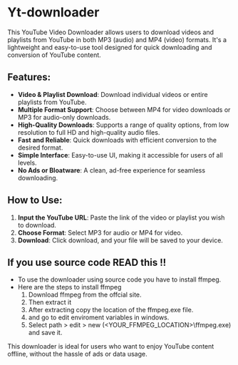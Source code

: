 # Yt-downloader
This YouTube Video Downloader allows users to download videos and playlists from YouTube in both MP3 (audio) and MP4 (video) formats. It's a lightweight and easy-to-use tool designed for quick downloading and conversion of YouTube content.

## Features:
- **Video & Playlist Download**: Download individual videos or entire playlists from YouTube.
- **Multiple Format Support**: Choose between MP4 for video downloads or MP3 for audio-only downloads.
- **High-Quality Downloads**: Supports a range of quality options, from low resolution to full HD and high-quality audio files.
- **Fast and Reliable**: Quick downloads with efficient conversion to the desired format.
- **Simple Interface**: Easy-to-use UI, making it accessible for users of all levels.
- **No Ads or Bloatware**: A clean, ad-free experience for seamless downloading.

## How to Use:
1. **Input the YouTube URL**: Paste the link of the video or playlist you wish to download.
2. **Choose Format**: Select MP3 for audio or MP4 for video.
3. **Download**: Click download, and your file will be saved to your device.

## If you use source code READ this !!
- To use the downloader using source code you have to install ffmpeg.
- Here are the steps to install ffmpeg
  1. Download ffmpeg from the offcial site.
  2. Then extract it
  3. After extracting copy the location of the ffmpeg.exe file.
  4. and go to edit enviroment variables in windows.
  5. Select path > edit > new (<YOUR_FFMPEG_LOCATION>\ffmpeg.exe) and save it.


This downloader is ideal for users who want to enjoy YouTube content offline, without the hassle of ads or data usage.
